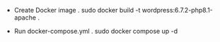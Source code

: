 - Create Docker image
  . sudo docker build -t wordpress:6.7.2-php8.1-apache .
  
- Run docker-compose.yml
  . sudo docker compose up -d
